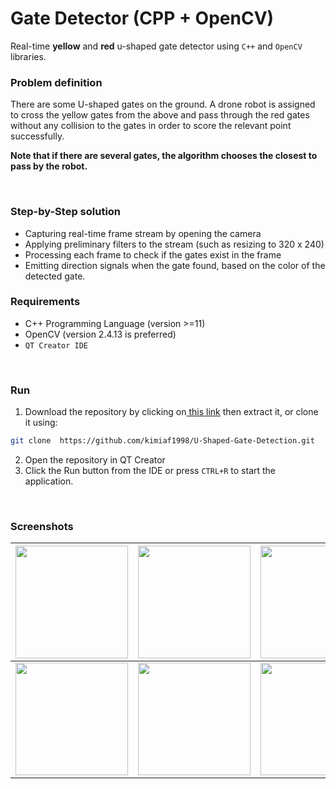 #  Gate Detector (CPP + OpenCV)

Real-time **yellow** and **red** u-shaped gate detector using `C++` and `OpenCV` libraries.

### Problem definition
There are some U-shaped gates on the ground. A drone robot is assigned to cross the yellow gates from the above and pass through the red gates without any collision to the gates in order to score the relevant point successfully. 

**Note that if there are several gates, the algorithm chooses the closest to pass by the robot.**

<br/>


### Step-by-Step solution

- Capturing real-time frame stream by opening the camera
- Applying preliminary filters to the stream (such as resizing to 320 x 240)
- Processing each frame to check if the gates exist in the frame
- Emitting direction signals when the gate found, based on the color of the detected gate.


### Requirements
- C++ Programming Language (version >=11)
- OpenCV (version 2.4.13 is preferred)
- `QT Creator IDE`

<br/>

### Run


1. Download the repository by clicking on[ this link](https://github.com/kimiaf1998/U-Shaped-Gate-Detection/archive/refs/heads/master.zip " this link") then extract it, or clone it using:
```bash
git clone  https://github.com/kimiaf1998/U-Shaped-Gate-Detection.git
```

2. Open the repository in QT Creator
2. Click the Run button from the IDE or press `CTRL+R` to start the application.

<br/>

### Screenshots

| <img src="https://github.com/kimiaf1998/U-Shaped-Gate-Detection/blob/master/screenshots/Screenshot%20from%202021-12-03%2017-47-23.png" width="180">  | <img src="https://github.com/kimiaf1998/U-Shaped-Gate-Detection/blob/master/screenshots/Screenshot%20from%202021-12-03%2017-47-48.png" width="180">  |  <img src="https://github.com/kimiaf1998/U-Shaped-Gate-Detection/blob/master/screenshots/Screenshot%20from%202021-12-03%2017-49-26.png" width="180"> |
| ------------ | ------------ | ------------ |
| <img src="https://github.com/kimiaf1998/U-Shaped-Gate-Detection/blob/master/screenshots/Screenshot%20from%202021-12-03%2017-49-39.png" width="180"> | <img src="https://github.com/kimiaf1998/U-Shaped-Gate-Detection/blob/master/screenshots/Screenshot%20from%202021-12-03%2017-48-47.png" width="180"> | <img src="https://github.com/kimiaf1998/U-Shaped-Gate-Detection/blob/master/samples/20190301_153334.jpg" width="180"> |
